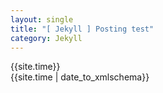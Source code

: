 ```yaml
---
layout: single
title: "[ Jekyll ] Posting test"
category: Jekyll
---
```


{{site.time}}<br>
{{site.time | date_to_xmlschema}}